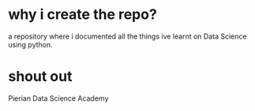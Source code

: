 # why i create the repo?
a repository where i documented all the things ive learnt on Data Science using python.  

# shout out
Pierian Data Science Academy
